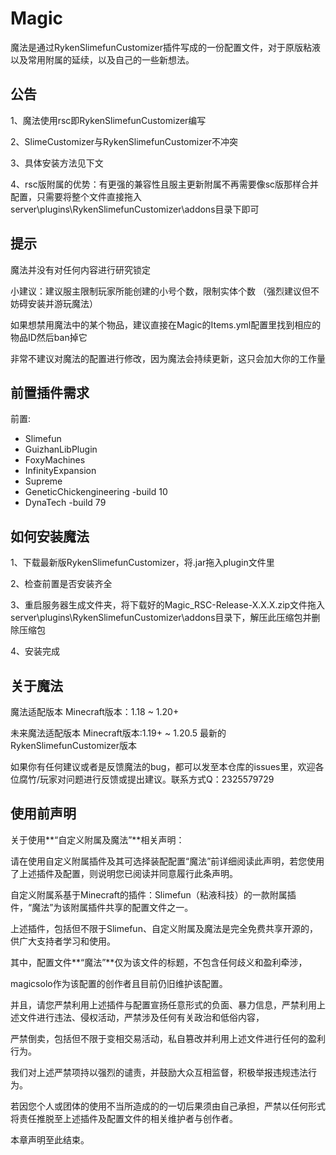 # Magic
魔法是通过RykenSlimefunCustomizer插件写成的一份配置文件，对于原版粘液以及常用附属的延续，以及自己的一些新想法。

## 公告
1、魔法使用rsc即RykenSlimefunCustomizer编写

2、SlimeCustomizer与RykenSlimefunCustomizer不冲突

3、具体安装方法见下文

4、rsc版附属的优势：有更强的兼容性且服主更新附属不再需要像sc版那样合并配置，只需要将整个文件直接拖入server\plugins\RykenSlimefunCustomizer\addons目录下即可

## 提示
魔法并没有对任何内容进行研究锁定

小建议：建议服主限制玩家所能创建的小号个数，限制实体个数 （强烈建议但不妨碍安装并游玩魔法）

如果想禁用魔法中的某个物品，建议直接在Magic的Items.yml配置里找到相应的物品ID然后ban掉它

非常不建议对魔法的配置进行修改，因为魔法会持续更新，这只会加大你的工作量

## 前置插件需求
前置: 
  - Slimefun
  - GuizhanLibPlugin
  - FoxyMachines
  - InfinityExpansion
  - Supreme
  - GeneticChickengineering  -build 10
  - DynaTech  -build 79

## 如何安装魔法
1、下载最新版RykenSlimefunCustomizer，将.jar拖入plugin文件里

2、检查前置是否安装齐全

3、重启服务器生成文件夹，将下载好的Magic_RSC-Release-X.X.X.zip文件拖入server\plugins\RykenSlimefunCustomizer\addons目录下，解压此压缩包并删除压缩包

4、安装完成

## 关于魔法
魔法适配版本 Minecraft版本：1.18 ~ 1.20+

未来魔法适配版本 Minecraft版本:1.19+ ~ 1.20.5 最新的RykenSlimefunCustomizer版本

如果你有任何建议或者是反馈魔法的bug，都可以发至本仓库的issues里，欢迎各位腐竹/玩家对问题进行反馈或提出建议。联系方式Q：2325579729

## 使用前声明
关于使用**“自定义附属及魔法”**相关声明：

请在使用自定义附属插件及其可选择装配配置“魔法”前详细阅读此声明，若您使用了上述插件及配置，则说明您已阅读并同意履行此条声明。

自定义附属系基于Minecraft的插件：Slimefun（粘液科技）的一款附属插件，“魔法”为该附属插件共享的配置文件之一。

上述插件，包括但不限于Slimefun、自定义附属及魔法是完全免费共享开源的，供广大支持者学习和使用。

其中，配置文件**“魔法”**仅为该文件的标题，不包含任何歧义和盈利牵涉，

magicsolo作为该配置的创作者且目前仍旧维护该配置。

并且，请您严禁利用上述插件与配置宣扬任意形式的负面、暴力信息，严禁利用上述文件进行违法、侵权活动，严禁涉及任何有关政治和低俗内容，

严禁倒卖，包括但不限于变相交易活动，私自篡改并利用上述文件进行任何的盈利行为。

我们对上述严禁项持以强烈的谴责，并鼓励大众互相监督，积极举报违规违法行为。

若因您个人或团体的使用不当所造成的的一切后果须由自己承担，严禁以任何形式将责任推脱至上述插件及配置文件的相关维护者与创作者。

本章声明至此结束。
